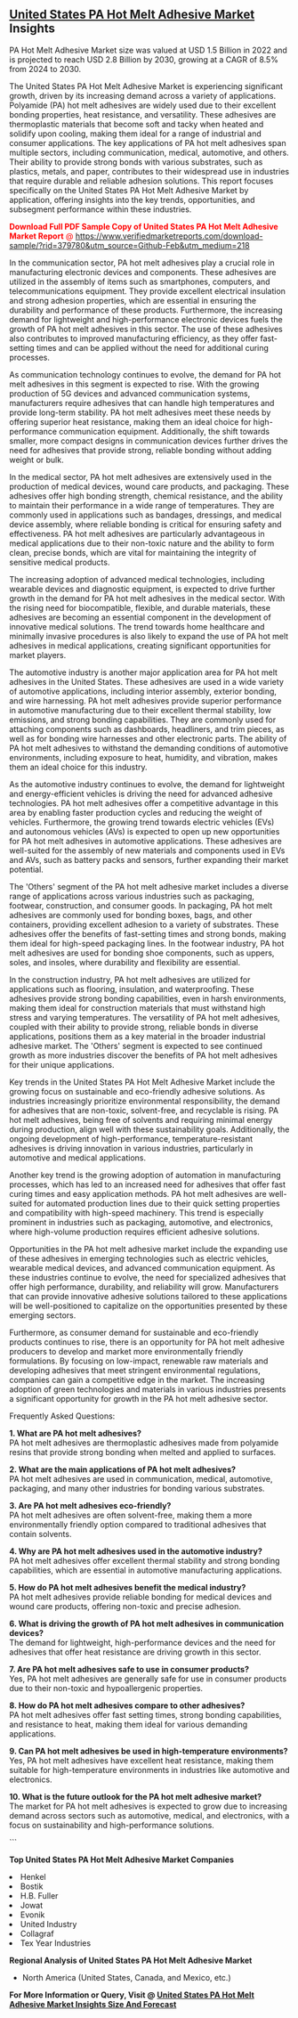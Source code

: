 <h2><a href="https://www.verifiedmarketreports.com/download-sample/?rid=379780&amp;utm_source=Github-Feb&amp;utm_medium=218" target="_blank">United States PA Hot Melt Adhesive Market</a> Insights</h2><p>PA Hot Melt Adhesive Market size was valued at USD 1.5 Billion in 2022 and is projected to reach USD 2.8 Billion by 2030, growing at a CAGR of 8.5% from 2024 to 2030.</p><p> <p>The United States PA Hot Melt Adhesive Market is experiencing significant growth, driven by its increasing demand across a variety of applications. Polyamide (PA) hot melt adhesives are widely used due to their excellent bonding properties, heat resistance, and versatility. These adhesives are thermoplastic materials that become soft and tacky when heated and solidify upon cooling, making them ideal for a range of industrial and consumer applications. The key applications of PA hot melt adhesives span multiple sectors, including communication, medical, automotive, and others. Their ability to provide strong bonds with various substrates, such as plastics, metals, and paper, contributes to their widespread use in industries that require durable and reliable adhesion solutions. This report focuses specifically on the United States PA Hot Melt Adhesive Market by application, offering insights into the key trends, opportunities, and subsegment performance within these industries. <p><span class=""><span style="color: #ff0000;"><strong>Download Full PDF Sample Copy of United States PA Hot Melt Adhesive Market Report</strong> @ </span><a href="https://www.verifiedmarketreports.com/download-sample/?rid=379780&amp;utm_source=Github-Feb&amp;utm_medium=218" target="_blank">https://www.verifiedmarketreports.com/download-sample/?rid=379780&amp;utm_source=Github-Feb&amp;utm_medium=218</a></span></p> <p>In the communication sector, PA hot melt adhesives play a crucial role in manufacturing electronic devices and components. These adhesives are utilized in the assembly of items such as smartphones, computers, and telecommunications equipment. They provide excellent electrical insulation and strong adhesion properties, which are essential in ensuring the durability and performance of these products. Furthermore, the increasing demand for lightweight and high-performance electronic devices fuels the growth of PA hot melt adhesives in this sector. The use of these adhesives also contributes to improved manufacturing efficiency, as they offer fast-setting times and can be applied without the need for additional curing processes. <p>As communication technology continues to evolve, the demand for PA hot melt adhesives in this segment is expected to rise. With the growing production of 5G devices and advanced communication systems, manufacturers require adhesives that can handle high temperatures and provide long-term stability. PA hot melt adhesives meet these needs by offering superior heat resistance, making them an ideal choice for high-performance communication equipment. Additionally, the shift towards smaller, more compact designs in communication devices further drives the need for adhesives that provide strong, reliable bonding without adding weight or bulk. <p>In the medical sector, PA hot melt adhesives are extensively used in the production of medical devices, wound care products, and packaging. These adhesives offer high bonding strength, chemical resistance, and the ability to maintain their performance in a wide range of temperatures. They are commonly used in applications such as bandages, dressings, and medical device assembly, where reliable bonding is critical for ensuring safety and effectiveness. PA hot melt adhesives are particularly advantageous in medical applications due to their non-toxic nature and the ability to form clean, precise bonds, which are vital for maintaining the integrity of sensitive medical products. <p>The increasing adoption of advanced medical technologies, including wearable devices and diagnostic equipment, is expected to drive further growth in the demand for PA hot melt adhesives in the medical sector. With the rising need for biocompatible, flexible, and durable materials, these adhesives are becoming an essential component in the development of innovative medical solutions. The trend towards home healthcare and minimally invasive procedures is also likely to expand the use of PA hot melt adhesives in medical applications, creating significant opportunities for market players. <p>The automotive industry is another major application area for PA hot melt adhesives in the United States. These adhesives are used in a wide variety of automotive applications, including interior assembly, exterior bonding, and wire harnessing. PA hot melt adhesives provide superior performance in automotive manufacturing due to their excellent thermal stability, low emissions, and strong bonding capabilities. They are commonly used for attaching components such as dashboards, headliners, and trim pieces, as well as for bonding wire harnesses and other electronic parts. The ability of PA hot melt adhesives to withstand the demanding conditions of automotive environments, including exposure to heat, humidity, and vibration, makes them an ideal choice for this industry. <p>As the automotive industry continues to evolve, the demand for lightweight and energy-efficient vehicles is driving the need for advanced adhesive technologies. PA hot melt adhesives offer a competitive advantage in this area by enabling faster production cycles and reducing the weight of vehicles. Furthermore, the growing trend towards electric vehicles (EVs) and autonomous vehicles (AVs) is expected to open up new opportunities for PA hot melt adhesives in automotive applications. These adhesives are well-suited for the assembly of new materials and components used in EVs and AVs, such as battery packs and sensors, further expanding their market potential. <p>The 'Others' segment of the PA hot melt adhesive market includes a diverse range of applications across various industries such as packaging, footwear, construction, and consumer goods. In packaging, PA hot melt adhesives are commonly used for bonding boxes, bags, and other containers, providing excellent adhesion to a variety of substrates. These adhesives offer the benefits of fast-setting times and strong bonds, making them ideal for high-speed packaging lines. In the footwear industry, PA hot melt adhesives are used for bonding shoe components, such as uppers, soles, and insoles, where durability and flexibility are essential. <p>In the construction industry, PA hot melt adhesives are utilized for applications such as flooring, insulation, and waterproofing. These adhesives provide strong bonding capabilities, even in harsh environments, making them ideal for construction materials that must withstand high stress and varying temperatures. The versatility of PA hot melt adhesives, coupled with their ability to provide strong, reliable bonds in diverse applications, positions them as a key material in the broader industrial adhesive market. The 'Others' segment is expected to see continued growth as more industries discover the benefits of PA hot melt adhesives for their unique applications. <p>Key trends in the United States PA Hot Melt Adhesive Market include the growing focus on sustainable and eco-friendly adhesive solutions. As industries increasingly prioritize environmental responsibility, the demand for adhesives that are non-toxic, solvent-free, and recyclable is rising. PA hot melt adhesives, being free of solvents and requiring minimal energy during production, align well with these sustainability goals. Additionally, the ongoing development of high-performance, temperature-resistant adhesives is driving innovation in various industries, particularly in automotive and medical applications. <p>Another key trend is the growing adoption of automation in manufacturing processes, which has led to an increased need for adhesives that offer fast curing times and easy application methods. PA hot melt adhesives are well-suited for automated production lines due to their quick setting properties and compatibility with high-speed machinery. This trend is especially prominent in industries such as packaging, automotive, and electronics, where high-volume production requires efficient adhesive solutions. <p>Opportunities in the PA hot melt adhesive market include the expanding use of these adhesives in emerging technologies such as electric vehicles, wearable medical devices, and advanced communication equipment. As these industries continue to evolve, the need for specialized adhesives that offer high performance, durability, and reliability will grow. Manufacturers that can provide innovative adhesive solutions tailored to these applications will be well-positioned to capitalize on the opportunities presented by these emerging sectors. <p>Furthermore, as consumer demand for sustainable and eco-friendly products continues to rise, there is an opportunity for PA hot melt adhesive producers to develop and market more environmentally friendly formulations. By focusing on low-impact, renewable raw materials and developing adhesives that meet stringent environmental regulations, companies can gain a competitive edge in the market. The increasing adoption of green technologies and materials in various industries presents a significant opportunity for growth in the PA hot melt adhesive sector. <p>Frequently Asked Questions:</p> <p><strong>1. What are PA hot melt adhesives?</strong><br>PA hot melt adhesives are thermoplastic adhesives made from polyamide resins that provide strong bonding when melted and applied to surfaces.</p> <p><strong>2. What are the main applications of PA hot melt adhesives?</strong><br>PA hot melt adhesives are used in communication, medical, automotive, packaging, and many other industries for bonding various substrates.</p> <p><strong>3. Are PA hot melt adhesives eco-friendly?</strong><br>PA hot melt adhesives are often solvent-free, making them a more environmentally friendly option compared to traditional adhesives that contain solvents.</p> <p><strong>4. Why are PA hot melt adhesives used in the automotive industry?</strong><br>PA hot melt adhesives offer excellent thermal stability and strong bonding capabilities, which are essential in automotive manufacturing applications.</p> <p><strong>5. How do PA hot melt adhesives benefit the medical industry?</strong><br>PA hot melt adhesives provide reliable bonding for medical devices and wound care products, offering non-toxic and precise adhesion.</p> <p><strong>6. What is driving the growth of PA hot melt adhesives in communication devices?</strong><br>The demand for lightweight, high-performance devices and the need for adhesives that offer heat resistance are driving growth in this sector.</p> <p><strong>7. Are PA hot melt adhesives safe to use in consumer products?</strong><br>Yes, PA hot melt adhesives are generally safe for use in consumer products due to their non-toxic and hypoallergenic properties.</p> <p><strong>8. How do PA hot melt adhesives compare to other adhesives?</strong><br>PA hot melt adhesives offer fast setting times, strong bonding capabilities, and resistance to heat, making them ideal for various demanding applications.</p> <p><strong>9. Can PA hot melt adhesives be used in high-temperature environments?</strong><br>Yes, PA hot melt adhesives have excellent heat resistance, making them suitable for high-temperature environments in industries like automotive and electronics.</p> <p><strong>10. What is the future outlook for the PA hot melt adhesive market?</strong><br>The market for PA hot melt adhesives is expected to grow due to increasing demand across sectors such as automotive, medical, and electronics, with a focus on sustainability and high-performance solutions.</p> ```</p><p><strong>Top United States PA Hot Melt Adhesive Market Companies</strong></p><div data-test-id=""><p><li>Henkel</li><li> Bostik</li><li> H.B. Fuller</li><li> Jowat</li><li> Evonik</li><li> United Industry</li><li> Collagraf</li><li> Tex Year Industries</li></p><div><strong>Regional Analysis of&nbsp;United States PA Hot Melt Adhesive Market</strong></div><ul><li dir="ltr"><p dir="ltr">North America&nbsp;(United States, Canada, and Mexico, etc.)</p></li></ul><p><strong>For More Information or Query, Visit @&nbsp;</strong><strong><a href="https://www.verifiedmarketreports.com/product/pa-hot-melt-adhesive-market/?utm_source=Github-Feb&amp;utm_medium=218" target="_blank">United States PA Hot Melt Adhesive Market Insights Size And Forecast</a></strong></p></div>
